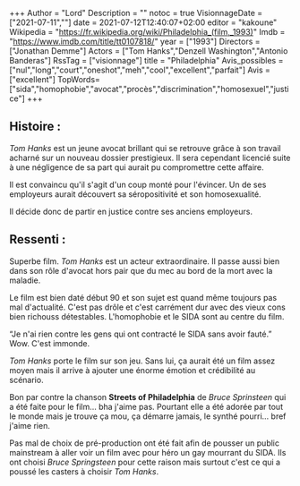 +++
Author = "Lord"
Description = ""
notoc = true
VisionnageDate = ["2021-07-11",""]
date = 2021-07-12T12:40:07+02:00
editor = "kakoune"
Wikipedia = "https://fr.wikipedia.org/wiki/Philadelphia_(film,_1993)"
Imdb = "https://www.imdb.com/title/tt0107818/"
year = ["1993"]
Directors = ["Jonathan Demme"]
Actors = ["Tom Hanks","Denzell Washington","Antonio Banderas"]
RssTag = ["visionnage"]
title = "Philadelphia"
Avis_possibles = ["nul","long","court","oneshot","meh","cool","excellent","parfait"]
Avis = ["excellent"] 
TopWords=["sida","homophobie","avocat","procès","discrimination","homosexuel","justice"]
+++
## Histoire : 
*Tom Hanks* est un jeune avocat brillant qui se retrouve grâce à son travail acharné sur un nouveau dossier prestigieux.
Il sera cependant licencié suite à une négligence de sa part qui aurait pu compromettre cette affaire.

Il est convaincu qu'il s'agit d'un coup monté pour l'évincer.
Un de ses employeurs aurait découvert sa séropositivité et son homosexualité.

Il décide donc de partir en justice contre ses anciens employeurs.

## Ressenti :
Superbe film.
*Tom Hanks* est un acteur extraordinaire.
Il passe aussi bien dans son rôle d'avocat hors pair que du mec au bord de la mort avec la maladie.

Le film est bien daté début 90 et son sujet est quand même toujours pas mal d'actualité.
C'est pas drôle et c'est carrément dur avec des vieux cons bien richouss détestables.
L'homophobie et le SIDA sont au centre du film.

“Je n'ai rien contre les gens qui ont contracté le SIDA sans avoir fauté.”
Wow.
C'est immonde.

*Tom Hanks* porte le film sur son jeu.
Sans lui, ça aurait été un film assez moyen mais il arrive à ajouter une énorme émotion et crédibilité au scénario.

Bon par contre la chanson **Streets of Philadelphia** de *Bruce Sprinsteen* qui a été faite pour le film… bha j'aime pas.
Pourtant elle a été adorée par tout le monde mais je trouve ça mou, ça démarre jamais, le synthé pourri… bref j'aime rien.

Pas mal de choix de pré-production ont été fait afin de pousser un public mainstream à aller voir un film avec pour héro un gay mourrant du SIDA.
Ils ont choisi *Bruce Springsteen* pour cette raison mais surtout c'est ce qui a poussé les casters à choisir *Tom Hanks*.

